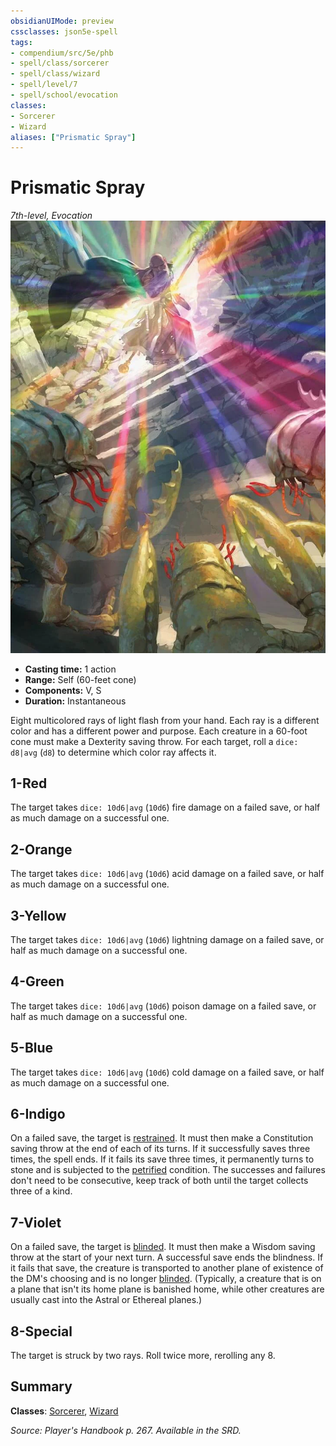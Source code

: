 ```yaml
---
obsidianUIMode: preview
cssclasses: json5e-spell
tags:
- compendium/src/5e/phb
- spell/class/sorcerer
- spell/class/wizard
- spell/level/7
- spell/school/evocation
classes:
- Sorcerer
- Wizard
aliases: ["Prismatic Spray"]
---
```

# Prismatic Spray
*7th-level, Evocation*  
![](4-Resources/Compendium/spells/img/prismatic-spray.webp#right)  

- **Casting time:** 1 action
- **Range:** Self (60-feet cone)
- **Components:** V, S
- **Duration:** Instantaneous

Eight multicolored rays of light flash from your hand. Each ray is a different color and has a different power and purpose. Each creature in a 60-foot cone must make a Dexterity saving throw. For each target, roll a `dice: d8|avg` (`d8`) to determine which color ray affects it.

## 1-Red

The target takes `dice: 10d6|avg` (`10d6`) fire damage on a failed save, or half as much damage on a successful one.

## 2-Orange

The target takes `dice: 10d6|avg` (`10d6`) acid damage on a failed save, or half as much damage on a successful one.

## 3-Yellow

The target takes `dice: 10d6|avg` (`10d6`) lightning damage on a failed save, or half as much damage on a successful one.

## 4-Green

The target takes `dice: 10d6|avg` (`10d6`) poison damage on a failed save, or half as much damage on a successful one.

## 5-Blue

The target takes `dice: 10d6|avg` (`10d6`) cold damage on a failed save, or half as much damage on a successful one.

## 6-Indigo

On a failed save, the target is [restrained](4-Resources/Compendium/rules/conditions.md#restrained). It must then make a Constitution saving throw at the end of each of its turns. If it successfully saves three times, the spell ends. If it fails its save three times, it permanently turns to stone and is subjected to the [petrified](4-Resources/Compendium/rules/conditions.md#petrified) condition. The successes and failures don't need to be consecutive, keep track of both until the target collects three of a kind.

## 7-Violet

On a failed save, the target is [blinded](4-Resources/Compendium/rules/conditions.md#blinded). It must then make a Wisdom saving throw at the start of your next turn. A successful save ends the blindness. If it fails that save, the creature is transported to another plane of existence of the DM's choosing and is no longer [blinded](4-Resources/Compendium/rules/conditions.md#blinded). (Typically, a creature that is on a plane that isn't its home plane is banished home, while other creatures are usually cast into the Astral or Ethereal planes.)

## 8-Special

The target is struck by two rays. Roll twice more, rerolling any 8.

## Summary

**Classes**: [Sorcerer](4-Resources/Compendium/classes/sorcerer.md), [Wizard](4-Resources/Compendium/classes/wizard.md)

*Source: Player's Handbook p. 267. Available in the SRD.*